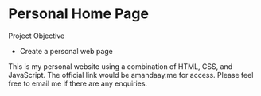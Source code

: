# Personal Home Page
Project Objective
- Create a personal web page

This is my personal website using a combination of HTML, CSS, and JavaScript.
The official link would be amandaay.me for access.
Please feel free to email me if there are any enquiries.
